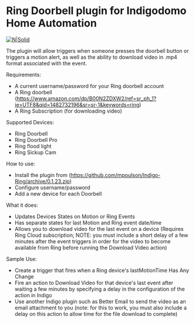# Ring Doorbell plugin for Indigodomo Home Automation

[![N|Solid](http://forums.indigodomo.com/static/www/images/wordmark.png)](http://indigodomo.com)

The plugin will allow triggers when someone presses the doorbell button or triggers a motion alert, as well as the ability to download video in .mp4 format associated with the event.

Requirements:
- A current username/password for your Ring doorbell account
- A Ring doorbell (https://www.amazon.com/dp/B00N2ZDXW2/ref=sr_ph_1?ie=UTF8&qid=1482732196&sr=sr-1&keywords=ring)
- A Ring Subscription (for downloading video)

Supported Devices:
- Ring Doorbell
- Ring Doorbell Pro
- Ring flood light
- Ring Sickup Cam

How to use:
- Install the plugin from (https://github.com/mpoulson/Indigo-Ring/archive/0.1.23.zip)
- Configure username/password
- Add a new device for each Doorbell

What it does:
- Updates Devices States on Motion or Ring Events 
- Has separate states for last Motion and Ring event date/time
- Allows you to download video for the last event on a device (Requires Ring Cloud subscription; NOTE: you must include a short delay of a few minutes after the event triggers in order for the video to become available from Ring before running the Download Video action)

Sample Use:
- Create a trigger that fires when a Ring device's lastMotionTime Has Any Change
- Fire an action to Download Video for that device's last event after waiting a few minutes by specifying a delay in the configuration of the action in Indigo
- Use another Indigo plugin such as Better Email to send the video as an email attachment to you (note: for this to work, you must also include a delay on this action to allow time for the file download to complete)
